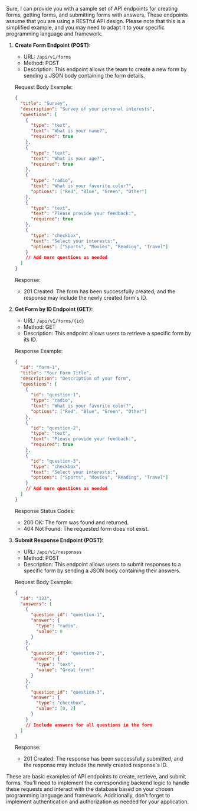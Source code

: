 Sure, I can provide you with a sample set of API endpoints for creating forms, getting forms, and submitting forms with answers. These endpoints assume that you are using a RESTful API design. Please note that this is a simplified example, and you may need to adapt it to your specific programming language and framework.

1. **Create Form Endpoint (POST):**

   - URL: `/api/v1/forms`
   - Method: POST
   - Description: This endpoint allows the team to create a new form by sending a JSON body containing the form details.

   Request Body Example:

   ```json
   {
     "title": "Survey",
     "description": "Survey of your personal interests",
     "questions": [
       {
         "type": "text",
         "text": "What is your name?",
         "required": true
       },
       {
         "type": "text",
         "text": "What is your age?",
         "required": true
       },
       {
         "type": "radio",
         "text": "What is your favorite color?",
         "options": ["Red", "Blue", "Green", "Other"]
       },
       {
         "type": "text",
         "text": "Please provide your feedback:",
         "required": true
       },
       {
         "type": "checkbox",
         "text": "Select your interests:",
         "options": ["Sports", "Movies", "Reading", "Travel"]
       }
       // Add more questions as needed
     ]
   }
   ```

   Response:

   - 201 Created: The form has been successfully created, and the response may include the newly created form's ID.

2. **Get Form by ID Endpoint (GET):**

   - URL: `/api/v1/forms/{id}`
   - Method: GET
   - Description: This endpoint allows users to retrieve a specific form by its ID.

   Response Example:

   ```json
   {
     "id": "form-1",
     "title": "Your Form Title",
     "description": "Description of your form",
     "questions": [
       {
         "id": "question-1",
         "type": "radio",
         "text": "What is your favorite color?",
         "options": ["Red", "Blue", "Green", "Other"]
       },
       {
         "id": "question-2",
         "type": "text",
         "text": "Please provide your feedback:",
         "required": true
       },
       {
         "id": "question-3",
         "type": "checkbox",
         "text": "Select your interests:",
         "options": ["Sports", "Movies", "Reading", "Travel"]
       }
       // Add more questions as needed
     ]
   }
   ```

   Response Status Codes:

   - 200 OK: The form was found and returned.
   - 404 Not Found: The requested form does not exist.

3. **Submit Response Endpoint (POST):**

   - URL: `/api/v1/responses`
   - Method: POST
   - Description: This endpoint allows users to submit responses to a specific form by sending a JSON body containing their answers.

   Request Body Example:

   ```json
   {
     "id": "123",
     "answers": [
       {
         "question_id": "question-1",
         "answer": {
           "type": "radio",
           "value": 0
         }
       },
       {
         "question_id": "question-2",
         "answer": {
           "type": "text",
           "value": "Great form!"
         }
       },
       {
         "question_id": "question-3",
         "answer": {
           "type": "checkbox",
           "value": [0, 2]
         }
       }
       // Include answers for all questions in the form
     ]
   }
   ```

   Response:

   - 201 Created: The response has been successfully submitted, and the response may include the newly created response's ID.

These are basic examples of API endpoints to create, retrieve, and submit forms. You'll need to implement the corresponding backend logic to handle these requests and interact with the database based on your chosen programming language and framework. Additionally, don't forget to implement authentication and authorization as needed for your application.
